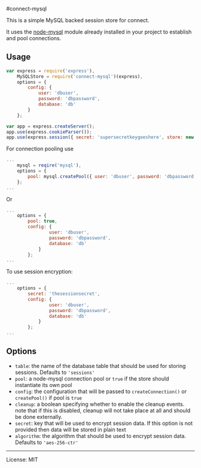 #connect-mysql

This is a simple MySQL backed session store for connect.

It uses the [node-mysql](https://github.com/felixge/node-mysql) module already installed in your project to establish and pool connections.


## Usage

```javascript
var express = require('express'),
    MySQLStore = require('connect-mysql')(express),
    options = { 
    	config: {
    		user: 'dbuser', 
    		password: 'dbpassword', 
    		database: 'db' 
    	}
    };

var app = express.createServer();
app.use(express.cookieParser());
app.use(express.session({ secret: 'supersecretkeygoeshere', store: new MySQLStore(options)));
```

For connection pooling use

```javascript
...
	mysql = reqire('mysql'),
	options = {
		pool: mysql.createPool({ user: 'dbuser', password: 'dbpassword', database: 'db' })
	};
...
```

Or

```javascript
...
	options = {
		pool: true,
		config: {
	    		user: 'dbuser', 
	    		password: 'dbpassword', 
	    		database: 'db' 
	    	}
    	};
...
```

To use session encryption:

```javascript
...
	options = {
		secret: 'thesessionsecret',
		config: {
	    		user: 'dbuser', 
	    		password: 'dbpassword', 
	    		database: 'db' 
	    	}
    	};
...
```
		
    	
## Options

* `table`: the name of the database table that should be used for storing sessions. Defaults to `'sessions'`
* `pool`: a node-mysql connection pool or `true` if the store should instantiate its own pool
* `config`: the configuration that will be passed to `createConnection()` or `createPool()` if pool is `true`
* `cleanup`: a boolean specifying whether to enable the cleanup events. note that if this is disabled, cleanup will not take place at all and should be done externally.
* `secret`: key that will be used to encrypt session data.  If this option is not provided then data will be stored in plain text
* `algorithm`: the algorithm that should be used to encrypt session data.  Defaults to `'aes-256-ctr'` 

-----
License: MIT
